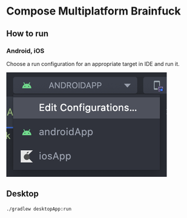 # Compose Multiplatform Brainfuck

## How to run

### Android, iOS

Choose a run configuration for an appropriate target in IDE and run it.

![run-configurations.png](./images/run-configurations.png)

## Desktop

`./gradlew desktopApp:run`
